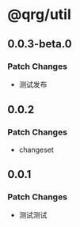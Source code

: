 # @qrg/util

## 0.0.3-beta.0

### Patch Changes

- 测试发布

## 0.0.2

### Patch Changes

- changeset

## 0.0.1

### Patch Changes

- 测试测试

